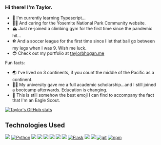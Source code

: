 ### Hi there! I'm Taylor.

- 🌱 I'm currently learning Typescript...
- 👨‍💻 And caring for the Yosemite National Park Community website.
- 🏔 Just re-joined a climbing gym for the first time since the pandemic hit...
- ⚽️ And a soccer league for the first time since I let that ball go between my legs when I was 9. Wish me luck.
- 😎 Check out my portfolio at [taylorbhogan.me](taylorbhogan.me)

Fun facts:
- 🌏 I've lived on 3 continents, if you count the middle of the Pacific as a continent.
- 👨‍🎓 My university gave me a full academic scholarship...and I still joined a bootcamp afterwards. Education is changing.
- 🦅 This is still somehow the best emoji I can find to accompany the fact that I'm an Eagle Scout.

[![Taylor's GitHub stats](https://github-readme-stats.vercel.app/api?username=taylorbhogan&show_icons=true&theme=cobalt)
](https://github.com/taylorbhogan/github-readme-stats)

## Technologies Used
<a href="https://developer.mozilla.org/en-US/docs/Web/JavaScript"><img src="https://img.shields.io/badge/-JavaScript-F7DF1E?logo=JavaScript&logoColor=333333" /></a>
<a href="https://www.python.org/"><img alt="Python" src="https://img.shields.io/badge/-Python-3776AB?style=flat-square&logo=Python&logoColor=white&" /></a>
<a href="https://reactjs.org/"><img src="https://img.shields.io/badge/-React-61DAFB?logo=React&logoColor=333333" /></a>
<a href="https://redux.js.org/"><img src="https://img.shields.io/badge/-Redux-764ABC?logo=Redux" /></a>
<a href="https://www.heroku.com/"><img src="https://img.shields.io/badge/-Heroku-430098?logo=Heroku" /></a>
<a href="https://www.npmjs.com/package/express"><img src="https://img.shields.io/badge/-Express.js-000000?logo=Express" /></a>
<a href="https://www.postgresql.org/"><img src="https://img.shields.io/badge/-PostgreSQL-336791?logo=PostgreSQL" /></a>
<a href="https://sequelize.org/"><img src="https://img.shields.io/badge/-Sequelize-039BE5" /></a>
<a href="https://flask.palletsprojects.com/en/1.1.x/"><img alt="Flask" src="https://img.shields.io/badge/-Flask-000000?style=flat-square&logo=Flask&logoColor=white" /></a>
<a href="https://developer.mozilla.org/en-US/docs/Web/CSS"><img src="https://img.shields.io/badge/-CSS3-1572B6?logo=CSS3" /></a>
<a href="https://developer.mozilla.org/en-US/docs/Web/HTML"><img src="https://img.shields.io/badge/-HTML5-E34F26?logo=HTML5&logoColor=ffffff" /></a>
<a href="#"><img alt="git" src="https://img.shields.io/badge/-Git-F05032?style=flat-square&logo=git&logoColor=white" /></a>
<a href="https://www.npmjs.com/"><img alt="npm" src="https://img.shields.io/badge/-NPM-CB3837?style=flat-square&logo=npm&logoColor=white" /></a>

<!--
**taylorbhogan/taylorbhogan** is a ✨ _special_ ✨ repository because its `README.md` (this file) appears on your GitHub profile.

Here are some ideas to get you started:

- 🔭 I’m currently working on ...
- 🌱 I’m currently learning ...
- 👯 I’m looking to collaborate on ...
- 🤔 I’m looking for help with ...
- 💬 Ask me about ...
- 📫 How to reach me: ...
- 😄 Pronouns: ...
- ⚡ Fun fact: ...
-->

